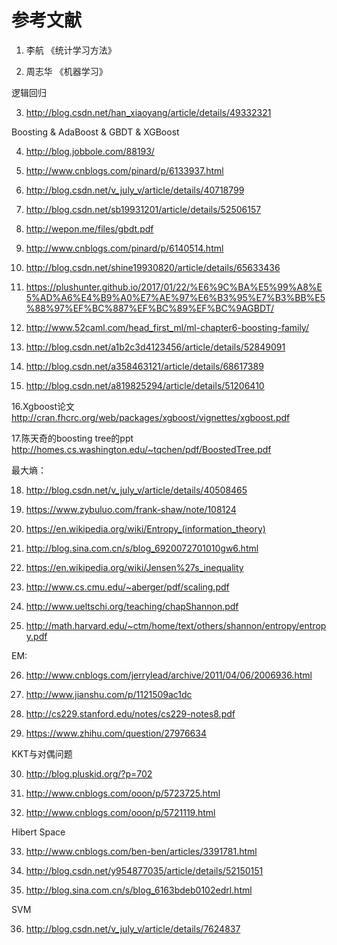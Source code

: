 # 参考文献

1. 李航 《统计学习方法》

2. 周志华 《机器学习》

逻辑回归

3. http://blog.csdn.net/han_xiaoyang/article/details/49332321

Boosting & AdaBoost & GBDT & XGBoost

4. http://blog.jobbole.com/88193/

5. http://www.cnblogs.com/pinard/p/6133937.html

6. http://blog.csdn.net/v_july_v/article/details/40718799

7. http://blog.csdn.net/sb19931201/article/details/52506157

8. http://wepon.me/files/gbdt.pdf

9. http://www.cnblogs.com/pinard/p/6140514.html

10. http://blog.csdn.net/shine19930820/article/details/65633436

11. https://plushunter.github.io/2017/01/22/%E6%9C%BA%E5%99%A8%E5%AD%A6%E4%B9%A0%E7%AE%97%E6%B3%95%E7%B3%BB%E5%88%97%EF%BC%887%EF%BC%89%EF%BC%9AGBDT/

12. http://www.52caml.com/head_first_ml/ml-chapter6-boosting-family/

13. http://blog.csdn.net/a1b2c3d4123456/article/details/52849091

14. http://blog.csdn.net/a358463121/article/details/68617389

15. http://blog.csdn.net/a819825294/article/details/51206410

16.Xgboost论文 http://cran.fhcrc.org/web/packages/xgboost/vignettes/xgboost.pdf

17.陈天奇的boosting tree的ppt http://homes.cs.washington.edu/~tqchen/pdf/BoostedTree.pdf

最大熵：

18. http://blog.csdn.net/v_july_v/article/details/40508465

19. https://www.zybuluo.com/frank-shaw/note/108124

20. https://en.wikipedia.org/wiki/Entropy_(information_theory)

21. http://blog.sina.com.cn/s/blog_6920072701010gw6.html

22. https://en.wikipedia.org/wiki/Jensen%27s_inequality

23. http://www.cs.cmu.edu/~aberger/pdf/scaling.pdf

24. http://www.ueltschi.org/teaching/chapShannon.pdf

25. http://math.harvard.edu/~ctm/home/text/others/shannon/entropy/entropy.pdf

EM:

26. http://www.cnblogs.com/jerrylead/archive/2011/04/06/2006936.html

27. http://www.jianshu.com/p/1121509ac1dc

28. http://cs229.stanford.edu/notes/cs229-notes8.pdf

29. https://www.zhihu.com/question/27976634

KKT与对偶问题

30. http://blog.pluskid.org/?p=702

31. http://www.cnblogs.com/ooon/p/5723725.html

32. http://www.cnblogs.com/ooon/p/5721119.html

Hibert Space

33. http://www.cnblogs.com/ben-ben/articles/3391781.html

34. http://blog.csdn.net/y954877035/article/details/52150151

35. http://blog.sina.com.cn/s/blog_6163bdeb0102edrl.html

SVM

36. http://blog.csdn.net/v_july_v/article/details/7624837
